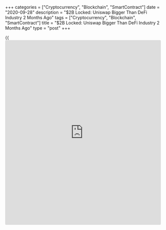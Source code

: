 +++
categories = ["Cryptocurrency", "Blockchain", "SmartContract"]
date = "2020-09-28"
description = "$2B Locked: Uniswap Bigger Than DeFi Industry 2 Months Ago"
tags = ["Cryptocurrency", "Blockchain", "SmartContract"]
title = "$2B Locked: Uniswap Bigger Than DeFi Industry 2 Months Ago"
type = "post"
+++

{{<iframe id="large-banner" src="https://www.bounty.group/#slide=13.0" width="100%" height="600" scrolling="no" style="border: 0px solid rgb(216, 221, 230); border-radius: 3px;">}}

Uniswap clocked the record figure just after midnight (UTC) Monday and
currently has $2.06 billion worth of crypto assets locked in, according
to crypto [ranking](https://www.playgroundfx.com/blog/crypto-exchange-ranking/)s [website](https://www.playgroundfx.com/blog/website-for-forex-trading/) DeFi Pulse. Testament to its neck-breaking
growth, there’s now more value just in Uniswap than there was in the
entire DeFi space on July 9.

![$2B Locked: Uniswap Now Bigger Than Entire DeFi Industry Just Two
Months Ago][1]

As of press time, there’s now more than $11 billion in total value
locked (TVL) in DeFi, with Uniswap making up approximately 18% of that.
Based on Ethereum, Uniswap utilizes an [automated](https://www.fintechee.com/features/automated-forex-trading/) market-making system
leveraging liquidity pools so users can exchange or “swap” between ether
(ETH) and any ERC-20 token.

Holders are incentivized to deposit tokens in these liquidity pools with
interest and a cut of the swap fee – the total balance in these pools
together make up Uniswap’s $2 billion TVL. Monday’s [news](https://www.letsplayfx.com/blog/forex-news-website/) shows just how
much Uniswap’s fortunes have changed in the past few weeks.

Back in early September, $830 million worth of vital liquidity moved to
rival protocol SushiSwap, leading to Uniswap’s TVL to plunge to just
$400 million by September 10.  
A week later, in order to coax users back, Uniswap launched its own
native UNI token and airdropped over $500 million to wallet addresses
who had been using the protocol since before September.

UNI token has led users to quickly snap back to Uniswap and its TVL was
approximately $1.8 billion just days after the token launched.

_Source:[FXPro][2]_

   1. /files/downloads/8/6/d/86d763c9a5294cbcb26a9bbb4942206c_9f61039eb066d31b673f452a1cf462d9.png
   2. /geturl/index/0384eb904f7c9eef437a28d01e216db0724c47b0/